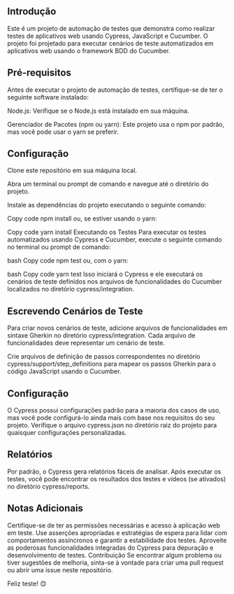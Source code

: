 ## Introdução
Este é um projeto de automação de testes que demonstra como realizar testes de aplicativos web usando Cypress, JavaScript e Cucumber. O projeto foi projetado para executar cenários de teste automatizados em aplicativos web usando o framework BDD do Cucumber.  


## Pré-requisitos
Antes de executar o projeto de automação de testes, certifique-se de ter o seguinte software instalado:

Node.js: Verifique se o Node.js está instalado em sua máquina.

Gerenciador de Pacotes (npm ou yarn): Este projeto usa o npm por padrão, mas você pode usar o yarn se preferir.  


## Configuração
Clone este repositório em sua máquina local.

Abra um terminal ou prompt de comando e navegue até o diretório do projeto.

Instale as dependências do projeto executando o seguinte comando:

Copy code
npm install
ou, se estiver usando o yarn:

Copy code
yarn install
Executando os Testes
Para executar os testes automatizados usando Cypress e Cucumber, execute o seguinte comando no terminal ou prompt de comando:

bash
Copy code
npm test
ou, com o yarn:

bash
Copy code
yarn test
Isso iniciará o Cypress e ele executará os cenários de teste definidos nos arquivos de funcionalidades do Cucumber localizados no diretório cypress/integration.  


## Escrevendo Cenários de Teste
Para criar novos cenários de teste, adicione arquivos de funcionalidades em sintaxe Gherkin no diretório cypress/integration. Cada arquivo de funcionalidades deve representar um cenário de teste.

Crie arquivos de definição de passos correspondentes no diretório cypress/support/step_definitions para mapear os passos Gherkin para o código JavaScript usando o Cucumber.  


## Configuração
O Cypress possui configurações padrão para a maioria dos casos de uso, mas você pode configurá-lo ainda mais com base nos requisitos do seu projeto. Verifique o arquivo cypress.json no diretório raiz do projeto para quaisquer configurações personalizadas.  


## Relatórios
Por padrão, o Cypress gera relatórios fáceis de analisar. Após executar os testes, você pode encontrar os resultados dos testes e vídeos (se ativados) no diretório cypress/reports.  


## Notas Adicionais
Certifique-se de ter as permissões necessárias e acesso à aplicação web em teste.
Use asserções apropriadas e estratégias de espera para lidar com comportamentos assíncronos e garantir a estabilidade dos testes.
Aproveite as poderosas funcionalidades integradas do Cypress para depuração e desenvolvimento de testes.
Contribuição
Se encontrar algum problema ou tiver sugestões de melhoria, sinta-se à vontade para criar uma pull request ou abrir uma issue neste repositório.

Feliz teste! 😊